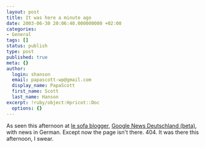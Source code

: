 ```yaml
---
layout: post
title: It was here a minute ago
date: 2003-06-30 20:06:40.000000000 +02:00
categories:
- General
tags: []
status: publish
type: post
published: true
meta: {}
author:
  login: shanson
  email: papascott-wp@gmail.com
  display_name: PapaScott
  first_name: Scott
  last_name: Hanson
excerpt: !ruby/object:Hpricot::Doc
  options: {}
---
```

<p>As seen this afternoon at <a title="le sofa blogger" href="http://arrog.antville.org/stories/434109/">le sofa blogger</a>, <a href="http://news.google.com/news/de/de/main.html">Google News Deutschland (beta)</a>, with news in German. Except now the page isn't there. 404. It was there this afternoon, I swear.</p>
